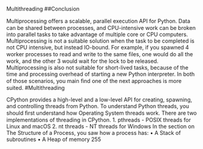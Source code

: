 Multithreading 
##Conclusion 

 Multiprocessing oﬀers a scalable, parallel execution API for Python. Data can be shared between processes, and CPU-intensive work can be broken into parallel tasks to take advantage of multiple core or CPU computers. Multiprocessing is not a suitable solution when the task to be completed is not CPU intensive, but instead IO-bound. For example, if you spawned 4 worker processes to read and write to the same ﬁles, one would do all the work, and the other 3 would wait for the lock to be released. Multiprocessing is also not suitable for short-lived tasks, because of the time and processing overhead of starting a new Python interpreter. In both of those scenarios, you main ﬁnd one of the next approaches is more suited. 
#Multithreading 

 CPython provides a high-level and a low-level API for creating, spawning, and controlling threads from Python. To understand Python threads, you should ﬁrst understand how Operating System threads work. There are two implementations of threading in CPython. 1.  pthreads  - POSIX threads for Linux and macOS 2.  nt threads  - NT threads for Windows In the section on The Structure of a Process, you saw how a process has: • A  Stack  of subroutines • A  Heap  of memory 255